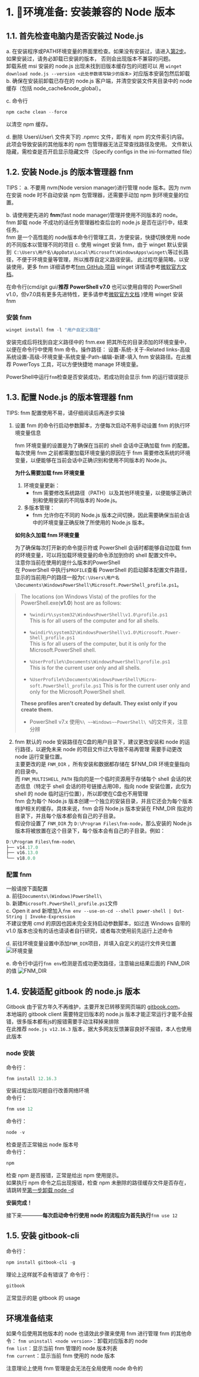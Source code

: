 ﻿# 1. 🌳环境准备: 安装兼容的 Node 版本

## 1.1. 首先检查电脑内是否安装过 Node.js
a. 在安装程序或PATH环境变量的界面里检查。如果没有安装过，请进入[第2步](#1.2.)。如果安装过，请务必卸载已安装的版本，
否则会出现版本不兼容的问题。  
	卸载系统 msi 安装的 node.js 出现未找到旧版本缓存包的问题可以
用 `winget download node.js --version <此处参数填写缺少的版本>` 对应版本安装包然后卸载
b. 确保在安装前卸载已存在的 node.js 客户端，并清空安装文件夹目录中的 node 缓存（包括 node_cache&node_global）。

c. 命令行
```Powershell
npm cache clean --force
```
以清空 npm 缓存。

d. 删除 Users\User\ 文件夹下的 .npmrc 文件，即有关 npm 的文件索引内容。
此项会导致安装的其他版本的 npm 包管理器无法正常查找路径及使用。
文件默认隐藏，需检查是否开启显示隐藏文件（Specify configs in the ini-formatted file）

## 1.2. 安装 Node.js 的版本管理器 fnm
TIPS：
a. 不要用 nvm(Node version manager)进行管理 node 版本。因为 nvm 在安装 node 时不自动安装 npm 包管理器，还需要手动加 npm 到环境变量的位置。

b. 请使用更先进的 **fnm**(fast node manager)管理并使用不同版本的 node。  
fnm 卸载 node 不成功的话任务管理器检查后台的 node.js 是否在运行中，结束任务。  
fnm 是一个高性能的 node版本命令行管理工具，方便安装，快捷切换使用 node 的不同版本以管理不同的项目
c. 使用 winget 安装 fnm，由于 winget 默认安装到` C:\Users\用户名\AppData\Local\Microsoft\WindowsApps\winget\`等过长路径，不便于环境变量等管理，所以推荐自定义路径安装。
此过程尽量简略，以安装使用，更多 fnm 详细请参考[fnm GitHub 项目](https://github.com/Schniz/fnm)
winget 详情请参考[微软官方文档](https://learn.microsoft.com/zh-cn/windows/package-manager/winget/)。

在命令行(cmd/git gui/**推荐 PowerShell v7.0** 也可以使用自带的 PowerShell v1.0，但v7.0具有更多先进特性，更多请参考[微软官方文档](https://learn.microsoft.com/zh-cn/powershell/scripting/install/installing-powershell-on-windows?view=powershell-7.4) )使用 winget 安装 fnm

### 安装 fnm

```PowerShell
winget install fnm -l "用户自定义路径"
```
安装完成后将找到自定义路径中的 fnm.exe 把其所在的目录添加的环境变量中，以便在命令行中使用 fnm 命令。操作路径：
设置-系统-关于-Related links-高级系统设置-高级-环境变量-系统变量-Path-编辑-新建-填入 fnm 安装路径。在此推荐 PowerToys 工具，可以方便快捷地 manage 环境变量。

PowerShell中运行`fnm`检查是否安装成功，若成功则会显示 fnm 的运行错误提示

## 1.3. 配置 Node.js 的版本管理器 fnm

TIPS: fnm 配置使用不易，请仔细阅读后再逐步实操

1. 设置 fnm 的命令行启动参数脚本，方便每次启动不用手动设置 fnm 的执行环境变量信息  

    fnm 环境变量的设置是为了确保在当前的 shell 会话中正确加载 fnm 的配置。每次使用 fnm 之前都需要加载环境变量的原因在于 fnm 需要修改系统的环境变量，以便能够在当前会话中正确识别和使用不同版本的 Node.js。

    **为什么需要加载 fnm 环境变量**
    1. 环境变量更新：  
        - fnm 需要修改系统路径（PATH）以及其他环境变量，以便能够正确识别和使用安装的不同版本的 Node.js。
    2. 多版本管理：  
        - fnm 允许你在不同的 Node.js 版本之间切换，因此需要确保当前会话中的环境变量正确反映了所使用的 Node.js 版本。  

    **如何永久加载 fnm 环境变量**  

    为了确保每次打开新的命令提示符或 PowerShell 会话时都能够自动加载 fnm 的环境变量，可以将加载环境变量的命令添加到你的 shell 配置文件中。  
    注意你当前在使用的是什么版本的PowerShell  
    在 PowerShell 中执行`$PROFILE`查看 PowerShell 的启动脚本配置文件路径，显示的当前用户的路径一般为`C:\Users\用户名\Documents\WindowsPowerShell\Microsoft.PowerShell_profile.ps1`。
>The locations (on Windows Vista) of the profiles for the PowerShell.exe(**v1.0**) host are as follows:
>
>- `%windir%\system32\Windows­PowerShell\v1.0\profile.ps1`  
>This is for all users of the computer and for all shells.
>
>- `%windir%\system32\Windows­PowerShell\v1.0\Microsoft.Power­Shell_profile.ps1`  
>This is for all users of the computer, but it is only for the Microsoft.PowerShell shell.
>
>- `%UserProfile%\Documents\Windows­PowerShell\profile.ps1`  
>This is for the current user only and all shells.
>
>- `%UserProfile%\Documents\WindowsPowerShell\Micro­soft.PowerShell_profile.ps1`
>This is for the current user only and only for the Microsoft.PowerShell shell.
>
>**These profiles aren't created by default. They exist only if you create them.**
>- PowerShell v7.x 使用` %\ ~~Windows~~PowerShell\ % `的文件夹，注意分辨

2. fnm 默认的 node 安装路径在C盘的用户目录下，建议更改安装和 node 的运行路径，以避免未来 node 的项目文件过大导致不易再管理
需要手动更改 node 运行变量位置。  
主要更改的是 `FNM_DIR` ，所有安装和数据都存储在 $FNM_DIR 环境变量指向的目录中。  
而 `FNM_MULTISHELL_PATH` 指向的是一个临时资源用于存储每个 shell 会话的状态信息（特定于 shell 会话的符号链接占用0B，指向 node 安装位置，此仅为 shell 的 node 临时运行位置），所以即使在C盘也不用管理  
fnm 会为每个 Node.js 版本创建一个独立的安装目录，并且它还会为每个版本维护相关的缓存。具体来说，fnm 会将 Node.js 版本安装在 FNM_DIR 指定的目录下，并且每个版本都会有自己的子目录。  
假设你设置了 `FNM_DIR` 为 `D:\Program Files\fnm-node`，那么安装的 Node.js 版本将被放置在这个目录下，每个版本会有自己的子目录。例如：  
```Powershell
D:\Program Files\fnm-node\
├── v14.17.0
├── v16.13.0
└── v18.0.0
```
### 配置 fnm
一般请按下面配置  
a. 前往`Documents\(Windows)PowerShell\`  
b. 新建`Microsoft.PowerShell_profile.ps1`文件  
c. Open it and 新增加入`fnm env --use-on-cd --shell power-shell | Out-String | Invoke-Expression`  
不建议使用 cmd 的原因也因未完全支持启动参数脚本，如过连 Windows 自带的 v1.0 版本也没有的话也请读者自行研究，或者每次使用前先运行上述命令  

d. 前往环境变量设置中添加`FNM_DIR`项目，并填入自定义的运行文件夹位置
![环境变量](https://raw.githubusercontent.com/hoshiizumiya/images/main/屏幕截图%202024-09-20%20114730.jpg)

e. 命令行中运行`fnm env`检测是否成功更改路径，注意输出结果后面的 FNM_DIR 的值
![FNM_DIR](https://raw.githubusercontent.com/hoshiizumiya/images/main/20240920115232.png)  
## 1.4. 安装适配 gitbook 的 node.js 版本

Gitbook 由于官方年久不再维护，主要开发已转移至网页端的 [gitbook.com](https://gitbook.com)。  
本地端的 gitbook client 需要特定旧版本的 node.js 版本才能正常运行才能不会报错，很多版本都有js的报错需要手动注释掉来排除  
在此推荐 `node.js v12.16.3` 版本，据大多网友反馈兼容良好不报错，本人也使用此版本  
### node 安装
命令行：
```Powershell
fnm install 12.16.3
```
安装过程出现问题自行改善网络环境  
命令行：
```Powershell
fnm use 12
```
命令行：
```Powershell
node -v
```
检查是否正常输出 node 版本号  
命令行：
```Powershell
npm
```
检查 npm 是否报错，正常是给出 npm 使用提示。  
如果执行 npm 命令之后出现报错，检查 npm 未删除的路径缓存文件是否存在，请跳转至[第一步卸载 node -d](#1.1.)  

__安装完成！__

接下来————**每次启动命令行使用 node 的流程应为首先执行**`fnm use 12`  

## 1.5. 安装 gitbook-cli
命令行：
```Powershell
npm install gitbook-cli -g
```
理论上这样就不会有错误了
命令行：
```Powershell
gitbook
```
正常显示的是 gitbook 的 usage
## 环境准备结束

如果今后使用其他版本的 node 也请效此步骤来使用 fnm 进行管理
fnm 的其他命令：
`fnm uninstall <node version>`：卸载对应版本的 node  
`fnm list`：显示当前 fnm 管理的 node 版本列表  
`fnm current`：显示当前 fnm 使用的 node 版本  

注意理论上使用 fnm 管理是会无法在全局使用 node 命令的
